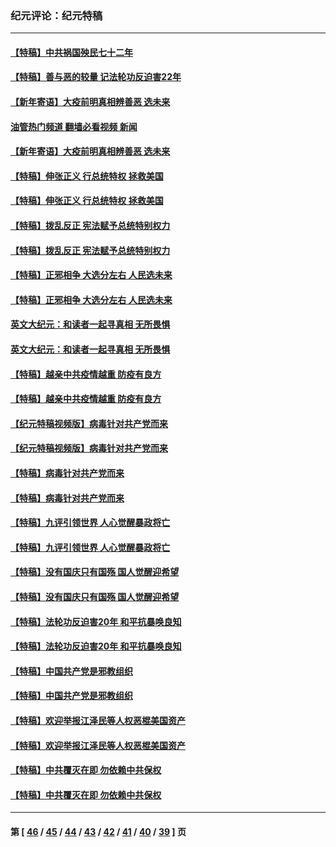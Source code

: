 ### 纪元评论：纪元特稿
---
#### [【特稿】中共祸国殃民七十二年](../../pages/nsc424/n13272607.md?02270330) 
#### [【特稿】善与恶的较量 记法轮功反迫害22年](../../pages/nsc424/n13086597.md?02270330) 
#### [【新年寄语】大疫前明真相辨善恶 选未来](../../pages/nsc424/n12660855.md?02270330) 
#### [油管热门频道 翻墙必看视频 新闻](ok?02270330)
#### [【新年寄语】大疫前明真相辨善恶 选未来](../../pages/nsc424/n12660855.md?02270330) 
#### [【特稿】伸张正义 行总统特权 拯救美国](../../pages/nsc424/n12616806.md?02270330) 
#### [【特稿】伸张正义 行总统特权 拯救美国](../../pages/nsc424/n12616806.md?02270330) 
#### [【特稿】拨乱反正 宪法赋予总统特别权力](../../pages/nsc424/n12598306.md?02270330) 
#### [【特稿】拨乱反正 宪法赋予总统特别权力](../../pages/nsc424/n12598306.md?02270330) 
#### [【特稿】正邪相争 大选分左右 人民选未来](../../pages/nsc424/n12545208.md?02270330) 
#### [【特稿】正邪相争 大选分左右 人民选未来](../../pages/nsc424/n12545208.md?02270330) 
#### [英文大纪元：和读者一起寻真相 无所畏惧](../../pages/nsc424/n12542027.md?02270330) 
#### [英文大纪元：和读者一起寻真相 无所畏惧](../../pages/nsc424/n12542027.md?02270330) 
#### [【特稿】越亲中共疫情越重 防疫有良方](../../pages/nsc424/n12042989.md?02270330) 
#### [【特稿】越亲中共疫情越重 防疫有良方](../../pages/nsc424/n12042989.md?02270330) 
#### [【纪元特稿视频版】病毒针对共产党而来](../../pages/nsc424/n11977328.md?02270330) 
#### [【纪元特稿视频版】病毒针对共产党而来](../../pages/nsc424/n11977328.md?02270330) 
#### [【特稿】病毒针对共产党而来](../../pages/nsc424/n11928818.md?02270330) 
#### [【特稿】病毒针对共产党而来](../../pages/nsc424/n11928818.md?02270330) 
#### [【特稿】九评引领世界 人心觉醒暴政将亡](../../pages/nsc424/n11660496.md?02270330) 
#### [【特稿】九评引领世界 人心觉醒暴政将亡](../../pages/nsc424/n11660496.md?02270330) 
#### [【特稿】没有国庆只有国殇 国人觉醒迎希望](../../pages/nsc424/n11549354.md?02270330) 
#### [【特稿】没有国庆只有国殇 国人觉醒迎希望](../../pages/nsc424/n11549354.md?02270330) 
#### [【特稿】法轮功反迫害20年 和平抗暴唤良知](../../pages/nsc424/n11389135.md?02270330) 
#### [【特稿】法轮功反迫害20年 和平抗暴唤良知](../../pages/nsc424/n11389135.md?02270330) 
#### [【特稿】中国共产党是邪教组织](../../pages/nsc424/n11355551.md?02270330) 
#### [【特稿】中国共产党是邪教组织](../../pages/nsc424/n11355551.md?02270330) 
#### [【特稿】欢迎举报江泽民等人权恶棍美国资产](../../pages/nsc424/n11303040.md?02270330) 
#### [【特稿】欢迎举报江泽民等人权恶棍美国资产](../../pages/nsc424/n11303040.md?02270330) 
#### [【特稿】中共覆灭在即 勿依赖中共保权](../../pages/nsc424/n11278510.md?02270330) 
#### [【特稿】中共覆灭在即 勿依赖中共保权](../../pages/nsc424/n11278510.md?02270330) 

---
#### 第 [ [46](./46.md?02270330) / [45](./45.md?02270330) / [44](./44.md?02270330) / [43](./43.md?02270330) / [42](./42.md?02270330) / [41](./41.md?02270330) / [40](./40.md?02270330) / [39](./39.md?02270330) ] 页
